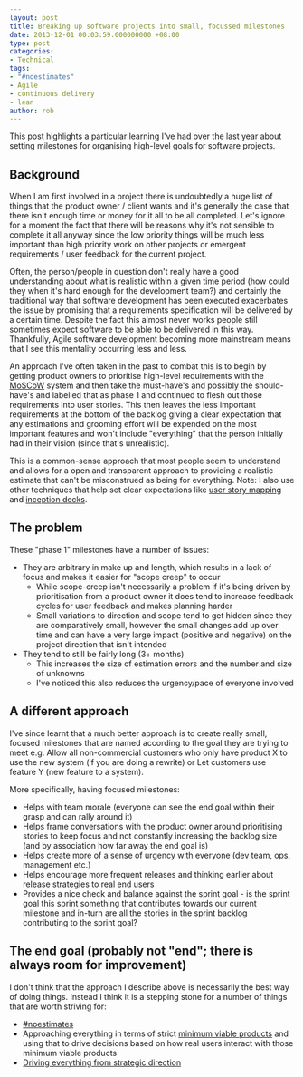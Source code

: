 ```yaml
---
layout: post
title: Breaking up software projects into small, focussed milestones
date: 2013-12-01 00:03:59.000000000 +08:00
type: post
categories:
- Technical
tags:
- "#noestimates"
- Agile
- continuous delivery
- lean
author: rob
---
```



This post highlights a particular learning I've had over the last year about setting milestones for organising high-level goals for software projects.


## Background


When I am first involved in a project there is undoubtedly a huge list of things that the product owner / client wants and it's generally the case that there isn't enough time or money for it all to be all completed. Let's ignore for a moment the fact that there will be reasons why it's not sensible to complete it all anyway since the low priority things will be much less important than high priority work on other projects or emergent requirements / user feedback for the current project.



Often, the person/people in question don't really have a good understanding about what is realistic within a given time period (how could they when it's hard enough for the development team?) and certainly the traditional way that software development has been executed exacerbates the issue by promising that a requirements specification will be delivered by a certain time. Despite the fact this almost never works people still sometimes expect software to be able to be delivered in this way. Thankfully, Agile software development becoming more mainstream means that I see this mentality occurring less and less.



An approach I've often taken in the past to combat this is to begin by getting product owners to prioritise high-level requirements with the [MoSCoW](https://en.wikipedia.org/wiki/MoSCoW_Method) system and then take the must-have's and possibly the should-have's and labelled that as phase 1 and continued to flesh out those requirements into user stories. This then leaves the less important requirements at the bottom of the backlog giving a clear expectation that any estimations and grooming effort will be expended on the most important features and won't include "everything" that the person initially had in their vision (since that's unrealistic).



This is a common-sense approach that most people seem to understand and allows for a open and transparent approach to providing a realistic estimate that can't be misconstrued as being for everything. Note: I also use other techniques that help set clear expectations like [user story mapping](http://winnipegagilist.blogspot.com.au/2012/03/how-to-create-user-story-map.html) and [inception decks](http://agilewarrior.wordpress.com/2010/11/06/the-agile-inception-deck/).


## The problem


These "phase 1" milestones have a number of issues:


- They are arbitrary in make up and length, which results in a lack of focus and makes it easier for "scope creep" to occur
  - While scope-creep isn't necessarily a problem if it's being driven by prioritisation from a product owner it does tend to increase feedback cycles for user feedback and makes planning harder
  - Small variations to direction and scope tend to get hidden since they are comparatively small, however the small changes add up over time and can have a very large impact (positive and negative) on the project direction that isn't intended
- They tend to still be fairly long (3+ months)
  - This increases the size of estimation errors and the number and size of unknowns
  - I've noticed this also reduces the urgency/pace of everyone involved


## A different approach


I've since learnt that a much better approach is to create really small, focused milestones that are named according to the goal they are trying to meet e.g. Allow all non-commercial customers who only have product X to use the new system (if you are doing a rewrite) or Let customers use feature Y (new feature to a system).



More specifically, having focused milestones:


- Helps with team morale (everyone can see the end goal within their grasp and can rally around it)
- Helps frame conversations with the product owner around prioritising stories to keep focus and not constantly increasing the backlog size (and by association how far away the end goal is)
- Helps create more of a sense of urgency with everyone (dev team, ops, management etc.)
- Helps encourage more frequent releases and thinking earlier about release strategies to real end users
- Provides a nice check and balance against the sprint goal - is the sprint goal this sprint something that contributes towards our current milestone and in-turn are all the stories in the sprint backlog contributing to the sprint goal?


## The end goal (probably not "end"; there is always room for improvement)


I don't think that the approach I describe above is necessarily the best way of doing things. Instead I think it is a stepping stone for a number of things that are worth striving for:


- [#noestimates](http://neilkillick.com/2013/01/31/noestimates-part-1-doing-scrum-without-estimates/)
- Approaching everything in terms of strict [minimum viable products](http://theleanstartup.com/principles) and using that to drive decisions based on how real users interact with those minimum viable products
- [Driving everything from strategic direction](/blog/2013/11/30/presentation-moving-from-technical-agility-to-strategic-agility/)

